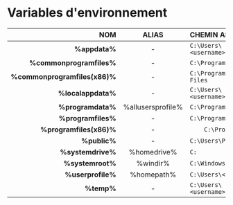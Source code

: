 # Variables d'environnement

|NOM|ALIAS|CHEMIN ASSOCIÉ|
|--:|:--:|:--|
|**%appdata%**|-|`C:\Users\<username>\AppData\Roaming`|
|**%commonprogramfiles%**|-|`C:\Program Files\Common Files`|
|**%commonprogramfiles(x86)%**|-|`C:\Program Files (x86)\Common Files`|
|**%localappdata%**|-|`C:\Users\<username>\AppData\Local`|
|**%programdata%**|%allusersprofile%|`C:\ProgramData`|
|**%programfiles%**|-|`C:\Program Files`|
|**%programfiles(x86)%**|-|`	C:\Program Files (x86)`|
|**%public%**|-|`C:\Users\Public`|
|**%systemdrive%**|%homedrive%|`C:`|
|**%systemroot%**|%windir%|`C:\Windows`|
|**%userprofile%**|%homepath%|`C:\Users\<username>`|
|**%temp%**|-|`C:\Users\<username>\AppData\Local\Temp`|
